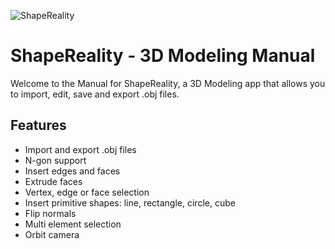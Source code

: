 ![ShapeReality](img/shapereality_logo_light.png)

# ShapeReality - 3D Modeling Manual

Welcome to the Manual for ShapeReality, a 3D Modeling app that allows you to import, edit, save and export .obj files. 

## Features
- Import and export .obj files
- N-gon support
- Insert edges and faces
- Extrude faces
- Vertex, edge or face selection
- Insert primitive shapes: line, rectangle, circle, cube
- Flip normals
- Multi element selection
- Orbit camera
